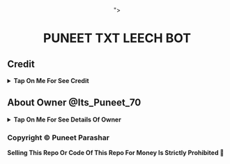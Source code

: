 <p align="center">">
</p>
<h1 align="center">
  PUNEET TXT LEECH BOT 
</h1>



## Credit

<b><details><summary>Tap On Me For See Credit</summary>

💝 Credit Goes To  So Don't Forgot To Give Credit

💖 And Thank You So Much To All Who Help In This Journey 💕

Copyright ©️ PUNEET PARASHAR

</b>
</details>

## About Owner @Its_Puneet_70

<b><details><summary>Tap On Me For See Details Of Owner</summary>

- YouTube Channel :
- Telegram Channel : @Its_Puneet_70
- Contact Link 
- Instagram Id LinK

</b>
</details>


### Copyright ©️  Puneet Parashar

<b>Selling This Repo Or Code Of This Repo For Money Is Strictly Prohibited 🚫</b>

